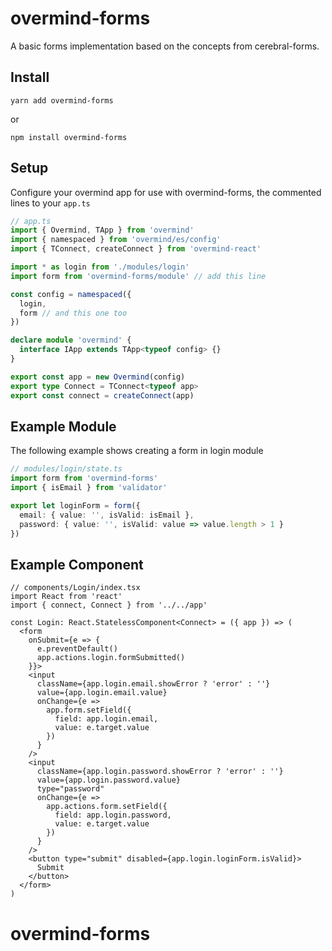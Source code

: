 # overmind-forms

A basic forms implementation based on the concepts from cerebral-forms.

## Install

```
yarn add overmind-forms
```

or

```
npm install overmind-forms
```

## Setup

Configure your overmind app for use with overmind-forms, the commented lines to your `app.ts`

```ts
// app.ts
import { Overmind, TApp } from 'overmind'
import { namespaced } from 'overmind/es/config'
import { TConnect, createConnect } from 'overmind-react'

import * as login from './modules/login'
import form from 'overmind-forms/module' // add this line

const config = namespaced({
  login,
  form // and this one too
})

declare module 'overmind' {
  interface IApp extends TApp<typeof config> {}
}

export const app = new Overmind(config)
export type Connect = TConnect<typeof app>
export const connect = createConnect(app)
```

## Example Module

The following example shows creating a form in login module

```ts
// modules/login/state.ts
import form from 'overmind-forms'
import { isEmail } from 'validator'

export let loginForm = form({
  email: { value: '', isValid: isEmail },
  password: { value: '', isValid: value => value.length > 1 }
})
```

## Example Component

```tsx
// components/Login/index.tsx
import React from 'react'
import { connect, Connect } from '../../app'

const Login: React.StatelessComponent<Connect> = ({ app }) => (
  <form
    onSubmit={e => {
      e.preventDefault()
      app.actions.login.formSubmitted()
    }}>
    <input
      className={app.login.email.showError ? 'error' : ''}
      value={app.login.email.value}
      onChange={e =>
        app.form.setField({
          field: app.login.email,
          value: e.target.value
        })
      }
    />
    <input
      className={app.login.password.showError ? 'error' : ''}
      value={app.login.password.value}
      type="password"
      onChange={e =>
        app.actions.form.setField({
          field: app.login.password,
          value: e.target.value
        })
      }
    />
    <button type="submit" disabled={app.login.loginForm.isValid}>
      Submit
    </button>
  </form>
)
```
# overmind-forms
